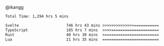 @ikangg
<!--START_SECTION:waka-->

```txt
Total Time: 1,294 hrs 5 mins

Svelte                     746 hrs 43 mins >>>>>>>>>>>>>>===========   56.98 %
TypeScript                 185 hrs 7 mins  >>>>=====================   14.13 %
Rust                       40 hrs 30 mins  >========================   03.09 %
Lua                        21 hrs 35 mins  =========================   01.65 %
```

<!--END_SECTION:waka-->
